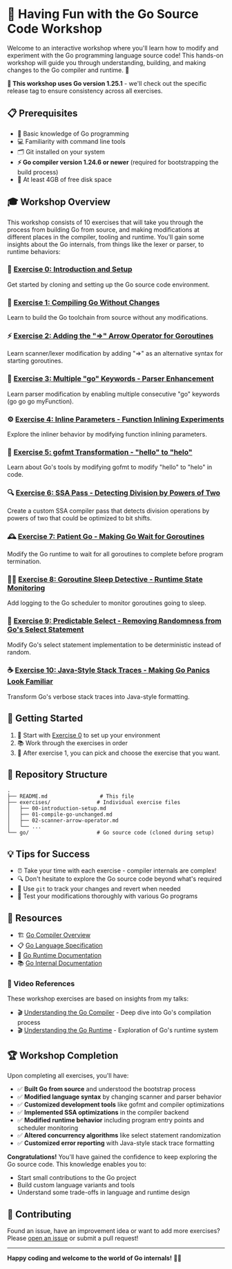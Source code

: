 # 🚀 Having Fun with the Go Source Code Workshop

Welcome to an interactive workshop where you'll learn how to modify and experiment with the Go programming language source code! This hands-on workshop will guide you through understanding, building, and making changes to the Go compiler and runtime. 🎯

**📌 This workshop uses Go version 1.25.1** - we'll check out the specific release tag to ensure consistency across all exercises.

## 📋 Prerequisites

- 🐹 Basic knowledge of Go programming
- 💻 Familiarity with command line tools
- 🗂️ Git installed on your system
- **⚡ Go compiler version 1.24.6 or newer** (required for bootstrapping the build process)
- 💾 At least 4GB of free disk space

## 🎓 Workshop Overview

This workshop consists of 10 exercises that will take you through the process from building Go from source, and making modifications at different places in the compiler, tooling and runtime. You'll gain some insights about the Go internals, from things like the lexer or parser, to runtime behaviors:

### 🌱 [Exercise 0: Introduction and Setup](./exercises/00-introduction-setup.md)

Get started by cloning and setting up the Go source code environment.

### 🔨 [Exercise 1: Compiling Go Without Changes](./exercises/01-compile-go-unchanged.md)

Learn to build the Go toolchain from source without any modifications.

### ⚡ [Exercise 2: Adding the "=>" Arrow Operator for Goroutines](./exercises/02-scanner-arrow-operator.md)

Learn scanner/lexer modification by adding "=>" as an alternative syntax for starting goroutines.

### 🔄 [Exercise 3: Multiple "go" Keywords - Parser Enhancement](./exercises/03-parser-multiple-go.md)

Learn parser modification by enabling multiple consecutive "go" keywords (go go go myFunction).

### ⚙️ [Exercise 4: Inline Parameters - Function Inlining Experiments](./exercises/04-compiler-inlining-parameters.md)

Explore the inliner behavior by modifying function inlining parameters.

### 🎨 [Exercise 5: gofmt Transformation - "hello" to "helo"](./exercises/05-gofmt-ast-transformation.md)

Learn about Go's tools by modifying gofmt to modify "hello" to "helo" in code.

### 🔍 [Exercise 6: SSA Pass - Detecting Division by Powers of Two](./exercises/06-ssa-power-of-two-detector.md)

Create a custom SSA compiler pass that detects division operations by powers of two that could be optimized to bit shifts.

### 🕰️ [Exercise 7: Patient Go - Making Go Wait for Goroutines](./exercises/07-runtime-patient-go.md)

Modify the Go runtime to wait for all goroutines to complete before program termination.

### 🕵️‍♂️ [Exercise 8: Goroutine Sleep Detective - Runtime State Monitoring](./exercises/08-goroutine-sleep-detective.md)

Add logging to the Go scheduler to monitor goroutines going to sleep.

### 🎯 [Exercise 9: Predictable Select - Removing Randomness from Go's Select Statement](./exercises/09-predictable-select.md)

Modify Go's select statement implementation to be deterministic instead of random.

### ☕ [Exercise 10: Java-Style Stack Traces - Making Go Panics Look Familiar](./exercises/10-java-style-stack-traces.md)

Transform Go's verbose stack traces into Java-style formatting.

## 🚀 Getting Started

1. 🌱 Start with [Exercise 0](./exercises/00-introduction-setup.md) to set up your environment
2. 📚 Work through the exercises in order
3. 🔗 After exercise 1, you can pick and choose the exercise that you want.

## 📁 Repository Structure

```
.
├── README.md                 # This file
├── exercises/               # Individual exercise files
│   ├── 00-introduction-setup.md
│   ├── 01-compile-go-unchanged.md
│   ├── 02-scanner-arrow-operator.md
│   └── ...
└── go/                      # Go source code (cloned during setup)
```

## 💡 Tips for Success

- ⏰ Take your time with each exercise - compiler internals are complex!
- 🔍 Don't hesitate to explore the Go source code beyond what's required
- 🌿 Use `git` to track your changes and revert when needed
- 🧪 Test your modifications thoroughly with various Go programs

## 📖 Resources

- 🏗️ [Go Compiler Overview](https://github.com/golang/go/tree/master/src/cmd/compile)
- 📋 [Go Language Specification](https://go.dev/ref/spec)
- 🔧 [Go Runtime Documentation](https://pkg.go.dev/runtime)
- 📚 [Go Internal Documentation](https://go.dev/src/)

### 🎥 Video References

These workshop exercises are based on insights from my talks:

- 🎬 [Understanding the Go Compiler](https://www.youtube.com/watch?v=qnmoAA0WRgE) - Deep dive into Go's compilation process
- 🎬 [Understanding the Go Runtime](https://www.youtube.com/watch?v=YpRNFNFaLGY) - Exploration of Go's runtime system

## 🏆 Workshop Completion

Upon completing all exercises, you'll have:

- ✅ **Built Go from source** and understood the bootstrap process
- ✅ **Modified language syntax** by changing scanner and parser behavior
- ✅ **Customized development tools** like gofmt and compiler optimizations
- ✅ **Implemented SSA optimizations** in the compiler backend
- ✅ **Modified runtime behavior** including program entry points and scheduler monitoring
- ✅ **Altered concurrency algorithms** like select statement randomization
- ✅ **Customized error reporting** with Java-style stack trace formatting

**Congratulations!** You'll have gained the confidence to keep exploring the Go source code. This knowledge enables you to:

- Start small contributions to the Go project
- Build custom language variants and tools
- Understand some trade-offs in language and runtime design

## 🤝 Contributing

Found an issue, have an improvement idea or want to add more exercises? Please [open an issue](https://github.com/jespino/having-fun-with-the-go-source-code-workshop/issues) or submit a pull request!

---

**Happy coding and welcome to the world of Go internals!** 🚀✨

